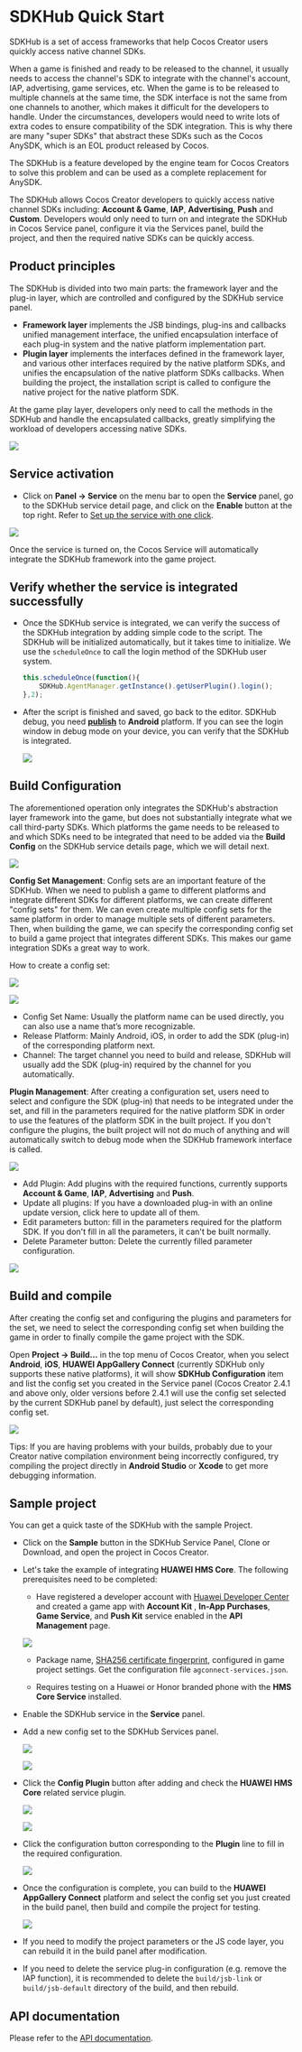 # SDKHub Quick Start

SDKHub is a set of access frameworks that help Cocos Creator users quickly access native channel SDKs.

When a game is finished and ready to be released to the channel, it usually needs to access the channel's SDK to integrate with the channel's account, IAP, advertising, game services, etc. When the game is to be released to multiple channels at the same time, the SDK interface is not the same from one channels to another, which makes it difficult for the developers to handle. Under the circumstances, developers would need to write lots of extra codes to ensure compatibility of the SDK integration. This is why there are many "super SDKs" that abstract these SDKs such as the Cocos AnySDK, which is an EOL product released by Cocos. 

The SDKHub is a feature developed by the engine team for Cocos Creators to solve this problem and can be used as a complete replacement for AnySDK.

The SDKHub allows Cocos Creator developers to quickly access native channel SDKs including: **Account & Game**, **IAP**, **Advertising**, **Push** and **Custom**. Developers would only need to turn on and integrate the SDKHub in Cocos Service panel, configure it via the Services panel, build the project, and then the required native SDKs can be quickly access.


## Product principles 

The SDKHub is divided into two main parts: the framework layer and the plug-in layer, which are controlled and configured by the SDKHub service panel.

- **Framework layer** implements the JSB bindings, plug-ins and callbacks unified management interface, the unified encapsulation interface of each plug-in system and the native platform implementation part.
- **Plugin layer** implements the interfaces defined in the framework layer, and various other interfaces required by the native platform SDKs, and unifies the encapsulation of the native platform SDKs callbacks. When building the project, the installation script is called to configure the native project for the native platform SDK.

At the game play layer, developers only need to call the methods in the SDKHub and handle the encapsulated callbacks, greatly simplifying the workload of developers accessing native SDKs.

![](sdkhub/sdkhub-intro.png)


## Service activation

* Click on **Panel -> Service** on the menu bar to open the **Service** panel, go to the SDKHub service detail page, and click on the **Enable** button at the top right. Refer to [Set up the service with one click](./oneclick-provisioning.md).

![](sdkhub/sdkhub-provisioning.png)

Once the service is turned on, the Cocos Service will automatically integrate the SDKHub framework into the game project.

## Verify whether the service is integrated successfully

- Once the SDKHub service is integrated, we can verify the success of the SDKHub integration by adding simple code to the script. The SDKHub will be initialized automatically, but it takes time to initialize. We use the `scheduleOnce` to call the login method of the SDKHub user system.

    ```js
    this.scheduleOnce(function(){
        SDKHub.AgentManager.getInstance().getUserPlugin().login();
    },2);
    ```

- After the script is finished and saved, go back to the editor. SDKHub debug, you need [**publish**](./publish/publish-native.md) to **Android** platform. If you can see the login window in debug mode on your device, you can verify that the SDKHub is integrated.

    ![](sdkhub/sdkhub-debugging.jpg)
    
## Build Configuration

The aforementioned operation only integrates the SDKHub's abstraction layer framework into the game, but does not substantially integrate what we call third-party SDKs. Which platforms the game needs to be released to and which SDKs need to be integrated that need to be added via the **Build Config** on the SDKHub service details page, which we will detail next.

![](sdkhub/sdkhub-panel1.jpeg)


**Config Set Management**: Config sets are an important feature of the SDKHub. When we need to publish a game to different platforms and integrate different SDKs for different platforms, we can create different "config sets" for them. We can even create multiple config sets for the same platform in order to manage multiple sets of different parameters. Then, when building the game, we can specify the corresponding config set to build a game project that integrates different SDKs. This makes our game integration SDKs a great way to work.

How to create a config set:

![](sdkhub/sdkhub-panel2.jpeg)

![](sdkhub/sdkhub-panel5.jpg)

- Config Set Name: Usually the platform name can be used directly, you can also use a name that’s more recognizable.
- Release Platform: Mainly Android, iOS, in order to add the SDK (plug-in) of the corresponding platform next.
- Channel: The target channel you need to build and release, SDKHub will usually add the SDK (plug-in) required by the channel for you automatically.

**Plugin Management**: After creating a configuration set, users need to select and configure the SDK (plug-in) that needs to be integrated under the set, and fill in the parameters required for the native platform SDK in order to use the features of the platform SDK in the built project. If you don't configure the plugins, the built project will not do much of anything and will automatically switch to debug mode when the SDKHub framework interface is called.

![](sdkhub/sdkhub-panel3.jpeg)

- Add Plugin: Add plugins with the required functions, currently supports **Account & Game**, **IAP**, **Advertising** and **Push**.
- Update all plugins: If you have a downloaded plug-in with an online update version, click here to update all of them.
- Edit parameters button: fill in the parameters required for the platform SDK. If you don't fill in all the parameters, it can't be built normally.
- Delete Parameter button: Delete the currently filled parameter configuration.

![](sdkhub/sdkhub-panel4.png)

## Build and compile

After creating the config set and configuring the plugins and parameters for the set, we need to select the corresponding config set when building the game in order to finally compile the game project with the SDK.

Open **Project -> Build...** in the top menu of Cocos Creator, when you select **Android**, **iOS**, **HUAWEI AppGallery Connect** (currently SDKHub only supports these native platforms), it will show **SDKHub Configuration** item and list the config set you created in the Service panel (Cocos Creator 2.4.1 and above only, older versions before 2.4.1 will use the config set selected by the current SDKHub panel by default), just select the corresponding config set.

![](sdkhub/sdkhub-build1.jpg)

Tips: If you are having problems with your builds, probably due to your Creator native compilation environment being incorrectly configured, try compiling the project directly in **Android Studio** or **Xcode** to get more debugging information.


## Sample project

You can get a quick taste of the SDKHub with the sample Project.

- Click on the **Sample** button in the SDKHub Service Panel, Clone or Download, and open the project in Cocos Creator.

- Let's take the example of integrating **HUAWEI HMS Core**. The following prerequisites need to be completed:

    - Have registered a developer account with [Huawei Developer Center](https://developer.huawei.com/consumer/en/console) and created a game app with **Account Kit** , **In-App Purchases**, **Game Service**, and **Push Kit** service enabled in the **API Management** page.
      
    ![](sdkhub/sdkhub-hms-config.png)
      
    - Package name, [SHA256 certificate fingerprint](https://developer.huawei.com/consumer/en/doc/development/HMS-Guides/game-preparation-v4#certificate), configured in game project settings. Get the configuration file `agconnect-services.json`.
      
    - Requires testing on a Huawei or Honor branded phone with the **HMS Core Service** installed.

- Enable the SDKHub service in the **Service** panel.

- Add a new config set to the SDKHub Services panel.

    ![](sdkhub/sdkhub-config-group1.jpeg)

    ![](sdkhub/sdkhub-config-group2.png)
    
- Click the **Config Plugin** button after adding and check the **HUAWEI HMS Core** related service plugin.

    ![](sdkhub/sdkhub-config-group3.png)
    
    ![](sdkhub/sdkhub-config-group4.jpeg)

- Click the configuration button corresponding to the **Plugin** line to fill in the required configuration.

    ![](sdkhub/sdkhub-config-group5.jpeg)
    
- Once the configuration is complete, you can build to the **HUAWEI AppGallery Connect** platform and select the config set you just created in the build panel, then build and compile the project for testing.

    ![](sdkhub/sdkhub-config-group6.jpg)

- If you need to modify the project parameters or the JS code layer, you can rebuild it in the build panel after modification.

- If you need to delete the service plug-in configuration (e.g. remove the IAP function), it is recommended to delete the `build/jsb-link` or `build/jsb-default` directory of the build, and then rebuild.

## API documentation

Please refer to the [API documentation](https://docs.cocos.com/service/api/en/modules/_sdkhub_.sdkhub.html).


